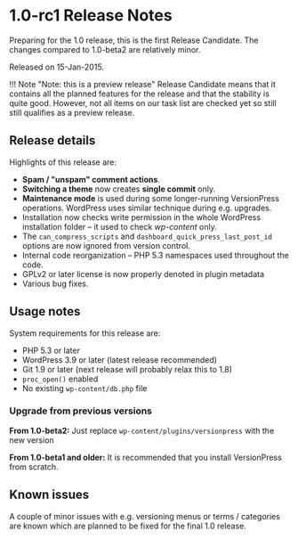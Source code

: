 # 1.0-rc1 Release Notes

Preparing for the 1.0 release, this is the first Release Candidate. The changes compared to 1.0-beta2 are relatively minor.

Released on 15-Jan-2015.

!!! Note "Note: this is a preview release"
    Release Candidate means that it contains all the planned features for the release and that the stability is quite good. However, not all items on our task list are checked yet so still still qualifies as a preview release.

## Release details

Highlights of this release are:

 - **Spam / "unspam" comment actions**.
 - **Switching a theme** now creates **single commit** only.
 - **Maintenance mode** is used during some longer-running VersionPress operations. WordPress uses similar technique during e.g. upgrades.
 - Installation now checks write permission in the whole WordPress installation folder – it used to check *wp-content* only.
 - The `can_compress_scripts` and `dashboard_quick_press_last_post_id` options are now ignored from version control.
 - Internal code reorganization – PHP 5.3 namespaces used throughout the code.
 - GPLv2 or later license is now properly denoted in plugin metadata
 - Various bug fixes.


## Usage notes

System requirements for this release are:

* PHP 5.3 or later
* WordPress 3.9 or later (latest release recommended)
* Git 1.9 or later (next release will probably relax this to 1.8)
* `proc_open()` enabled
* No existing `wp-content/db.php` file

### Upgrade from previous versions

**From 1.0-beta2:**
Just replace `wp-content/plugins/versionpress` with the new version

**From 1.0-beta1 and older:**
It is recommended that you install VersionPress from scratch.


## Known issues ##

A couple of minor issues with e.g. versioning menus or terms / categories are known which are planned to be fixed for the final 1.0 release.

